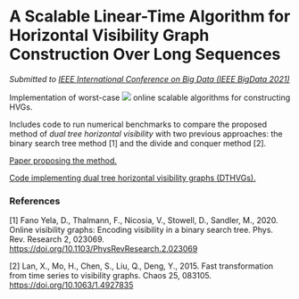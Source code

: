 # A Scalable Linear-Time Algorithm for Horizontal Visibility Graph Construction Over Long Sequences

_Submitted to [IEEE International Conference on Big Data (IEEE BigData 2021)](http://bigdataieee.org/BigData2021/)_

Implementation of worst-case <img src="https://render.githubusercontent.com/render/math?math=O(n)"> online scalable algorithms for constructing HVGs.

Includes code to run numerical benchmarks to compare the proposed method of _dual tree horizontal visibility_ with two previous approaches: the binary search tree method [1] and the divide and conquer method [2].

[Paper proposing the method.](paper.pdf)

[Code implementing dual tree horizontal visibility graphs (DTHVGs).](dt_hvg.py)

### References

[1] Fano Yela, D., Thalmann, F., Nicosia, V., Stowell, D., Sandler, M., 2020. Online visibility graphs: Encoding visibility in a binary search tree. Phys. Rev. Research 2, 023069. https://doi.org/10.1103/PhysRevResearch.2.023069

[2] Lan, X., Mo, H., Chen, S., Liu, Q., Deng, Y., 2015. Fast transformation from time series to visibility graphs. Chaos 25, 083105. https://doi.org/10.1063/1.4927835
